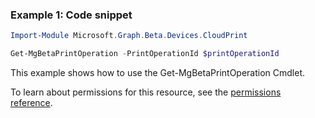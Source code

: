 ### Example 1: Code snippet

```powershellImport-Module Microsoft.Graph.Beta.Devices.CloudPrint

Get-MgBetaPrintOperation -PrintOperationId $printOperationId
```
This example shows how to use the Get-MgBetaPrintOperation Cmdlet.
To learn about permissions for this resource, see the [permissions reference](/graph/permissions-reference).

